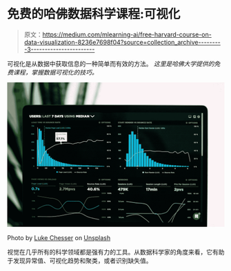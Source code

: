 # 免费的哈佛数据科学课程:可视化

> 原文：<https://medium.com/mlearning-ai/free-harvard-course-on-data-visualization-8236e7698f04?source=collection_archive---------3----------------------->

可视化是从数据中获取信息的一种简单而有效的方法。 *这里是哈佛大学提供的免费课程，掌握数据可视化的技巧。*

![](img/ff4e2bb196093622da704373cfbf674d.png)

Photo by [Luke Chesser](https://unsplash.com/@lukechesser?utm_source=unsplash&utm_medium=referral&utm_content=creditCopyText) on [Unsplash](https://unsplash.com/s/photos/computer-science?utm_source=unsplash&utm_medium=referral&utm_content=creditCopyText)

视觉在几乎所有的科学领域都是强有力的工具。从数据科学家的角度来看，它有助于发现异常值、可视化趋势和聚类，或者识别缺失值。